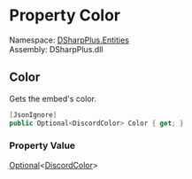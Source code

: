 # Property Color

Namespace: [DSharpPlus.Entities](DSharpPlus.Entities.md)  
Assembly: DSharpPlus.dll

## <a id="DSharpPlus_Entities_DiscordEmbed_Color"></a>Color

Gets the embed's color.

```csharp
[JsonIgnore]
public Optional<DiscordColor> Color { get; }
```

### Property Value

[Optional](DSharpPlus.Entities.Optional\-1.md)<[DiscordColor](DSharpPlus.Entities.DiscordColor.md)\>


